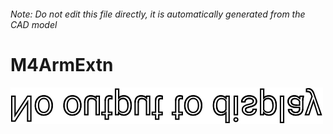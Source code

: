 ###### Note: Do not edit this file directly, it is automatically generated from the CAD model

# M4ArmExtn

![](/project.svg)



 

